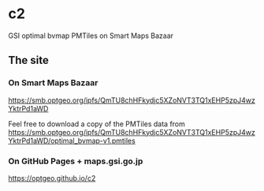 # c2
GSI optimal bvmap PMTiles on Smart Maps Bazaar

## The site
### On Smart Maps Bazaar
https://smb.optgeo.org/ipfs/QmTU8chHFkydjc5XZoNVT3TQ1xEHP5zpJ4wzYktrPd1aWD

Feel free to download a copy of the PMTiles data from https://smb.optgeo.org/ipfs/QmTU8chHFkydjc5XZoNVT3TQ1xEHP5zpJ4wzYktrPd1aWD/optimal_bvmap-v1.pmtiles

### On GitHub Pages + maps.gsi.go.jp
https://optgeo.github.io/c2

